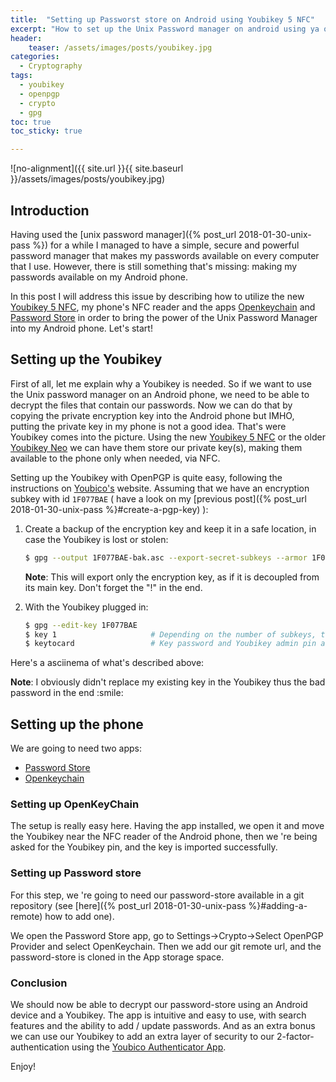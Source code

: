 ```yaml
---
title:  "Setting up Passworst store on Android using Youbikey 5 NFC"
excerpt: "How to set up the Unix Password manager on android using ya oubikey 5 NFC"
header:
    teaser: /assets/images/posts/youbikey.jpg
categories: 
  - Cryptography
tags:
  - youbikey
  - openpgp
  - crypto
  - gpg
toc: true
toc_sticky: true

---
```


![no-alignment]({{ site.url }}{{ site.baseurl }}/assets/images/posts/youbikey.jpg)

## Introduction

Having used the [unix password manager]({% post_url 2018-01-30-unix-pass %}) for a while I managed to have a simple,
secure and powerful password manager that makes my passwords available on every computer that I use.
However, there is still something that's missing: making my passwords available on my Android phone. 

In this post I will address this issue by describing how to utilize the new [Youbikey 5 NFC](https://www.yubico.com/product/yubikey-5-nfc/),
my phone's NFC reader and the apps
[Openkeychain](https://www.openkeychain.org/) and [Password Store](https://play.google.com/store/apps/details?id=com.zeapo.pwdstore&hl=en_US) 
in order to bring the power of the Unix Password Manager into my Android phone. Let's start!

## Setting up the Youbikey

First of all, let me explain why a Youbikey is needed. So if we want to use the Unix password manager on an Android phone,
we need to be able to decrypt the files that contain our passwords. Now we can do that by copying the private encryption
key into the Android phone but IMHO, putting the private key in my phone is not a good idea. That's were Youbikey comes into
the picture. Using the new [Youbikey 5 NFC](https://www.yubico.com/product/yubikey-5-nfc/) or the older
[Youbikey Neo](https://support.yubico.com/support/solutions/articles/15000006494-yubikey-neo) we can have them store our
private key(s), making them available to the phone only when needed, via NFC.

Setting up the Youbikey with OpenPGP is quite easy, following the instructions on [Youbico's](https://support.yubico.com/support/solutions/articles/15000006420-using-your-yubikey-with-openpgp)
website. Assuming that we have an encryption subkey with id `1F077BAE` ( have a look on my [previous post]({% post_url 2018-01-30-unix-pass %}#create-a-pgp-key) ):

1.  Create a backup of the encryption key and keep it in a safe location, in case the Youbikey is lost or stolen:
   
    ```bash
    $ gpg --output 1F077BAE-bak.asc --export-secret-subkeys --armor 1F077BAE!
    ```

    <p class="notice--info">
        <strong>Note</strong>: This will export only the encryption key, as if it is decoupled from its main key. Don't forget the "!" in the end.
    </p>
   
2.  With the Youbikey plugged in:

    ```bash
    $ gpg --edit-key 1F077BAE
    $ key 1                     # Depending on the number of subkeys, the number 1 may be different
    $ keytocard                 # Key password and Youbikey admin pin are needed for this step
    ```

Here's a asciinema of what's described above:

<script id="asciicast-QEi40F3mFUzpAFPAoIFkdD05p" src="https://asciinema.org/a/QEi40F3mFUzpAFPAoIFkdD05p.js" data-rows="25" data-theme="asciinema" async></script>
    
<p class="notice--info">
    <strong>Note</strong>: I obviously didn't replace my existing key in the Youbikey thus the bad password in the end :smile:
</p>

## Setting up the phone

We are going to need two apps:

* [Password Store](https://f-droid.org/en/packages/com.zeapo.pwdstore/) 
* [Openkeychain](https://f-droid.org/en/packages/org.sufficientlysecure.keychain/)


### Setting up OpenKeyChain

The setup is really easy here. Having the app installed, we open it and move the Youbikey near the NFC reader of the Android phone,
then we 're being asked for the Youbikey pin, and the key is imported successfully. 


### Setting up Password store

For this step, we 're going to need our password-store available in a git repository (see [here]({% post_url 2018-01-30-unix-pass %}#adding-a-remote) how to add one).

We open the Password Store app, go to Settings->Crypto->Select OpenPGP Provider and select OpenKeychain. Then we add our
git remote url, and the password-store is cloned in the App storage space. 


### Conclusion

We should now be able to decrypt our password-store using an Android device and a Youbikey. The app is intuitive and easy to use,
with search features and the ability to add / update passwords. And as an extra bonus we can use our Youbikey to add an
extra layer of security to our 2-factor-authentication using the [Youbico Authenticator App](https://www.yubico.com/products/services-software/download/yubico-authenticator/).

Enjoy!

